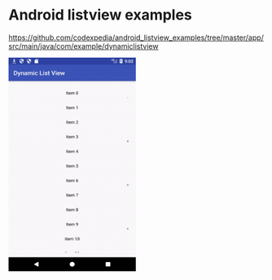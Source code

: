 # Android listview examples

https://github.com/codexpedia/android_listview_examples/tree/master/app/src/main/java/com/example/dynamiclistview

<img src="https://github.com/codexpedia/android_listview_examples/blob/master/captures/list.gif" width="250" height="420" />

